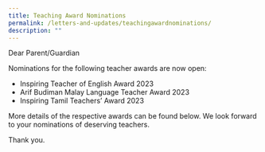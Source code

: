 ```yaml
---
title: Teaching Award Nominations
permalink: /letters-and-updates/teachingawardnominations/
description: ""
---
```

Dear Parent/Guardian

Nominations for the following teacher awards are now open:
* Inspiring Teacher of English Award 2023
* Arif Budiman Malay Language Teacher Award 2023
* Inspiring Tamil Teachers’ Award 2023

More details of the respective awards can be found below. We look forward to your nominations of deserving teachers.

Thank you.